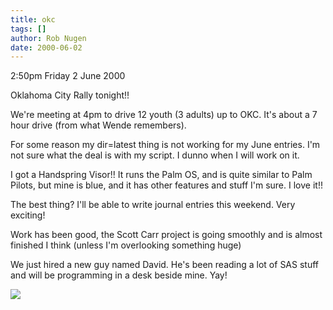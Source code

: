 ```yaml
---
title: okc
tags: []
author: Rob Nugen
date: 2000-06-02
---
```


<p class=date>2:50pm Friday 2 June 2000</p>

<p>Oklahoma City Rally tonight!!  

<p>We're meeting at 4pm to drive 12 youth (3 adults) up to OKC.  It's about a 7 hour drive (from what Wende remembers).

<p>For some reason my dir=latest thing is not working for my June entries. I'm not sure what the deal is with my script.  I dunno when I will work on it.

<p>I got a Handspring Visor!!  It runs the Palm OS, and is quite similar to Palm Pilots, but mine is blue, and it has other features and stuff I'm sure.  I love it!!

<p>The best thing?  I'll be able to write journal entries this weekend.  Very exciting!

<p>Work has been good, the Scott Carr project is going smoothly and is almost finished I think (unless I'm overlooking something huge)

<p>We just hired a new guy named David.  He's been reading a lot of SAS stuff and will be programming in a desk beside mine.  Yay!

<p><img src="/images/rob/wL-ROB.gif">

